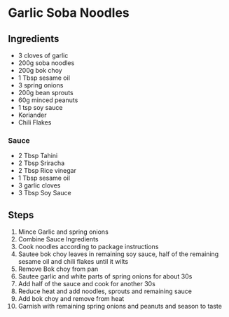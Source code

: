 # Garlic Soba Noodles

## Ingredients

* 3 cloves of garlic
* 200g soba noodles
* 200g bok choy
* 1 Tbsp sesame oil
* 3 spring onions
* 200g bean sprouts
* 60g minced peanuts
* 1 tsp soy sauce
* Koriander
* Chili Flakes 

### Sauce 

* 2 Tbsp Tahini
* 2 Tbsp Sriracha
* 2 Tbsp Rice vinegar 
* 1 Tbsp sesame oil 
* 3 garlic cloves
* 3 Tbsp Soy Sauce 

## Steps 

1. Mince Garlic and spring onions
2. Combine Sauce Ingredients
3. Cook noodles according to package instructions 
4. Sautee bok choy leaves in remaining soy sauce, half of the remaining sesame oil and chili flakes until it wilts
5. Remove Bok choy from pan
6. Sautee garlic and white parts of spring onions for about 30s 
7. Add half of the sauce and cook for another 30s
8. Reduce heat and add noodles, sprouts and remaining sauce
9. Add bok choy and remove from heat
10. Garnish with remaining spring onions and peanuts and season to taste

